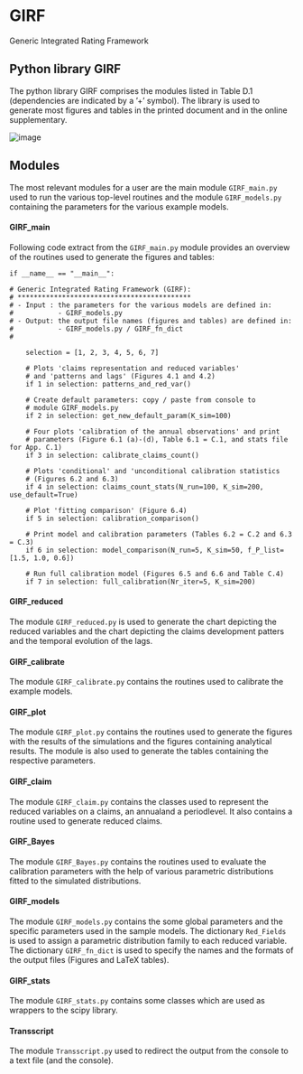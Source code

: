 # GIRF
Generic Integrated Rating Framework

## Python library GIRF
The python library GIRF comprises the modules listed in Table D.1 (dependencies are indicated by a ’+’ symbol). The library is used to generate most figures and tables in the printed document and in the online supplementary.

![image](https://github.com/Steivan/GIRF/assets/87634614/d6b37781-4ca4-4715-84a8-451840c29cec)

## Modules
The most relevant modules for a user are the main module ``GIRF_main.py`` used to run the various top-level routines and the module ``GIRF_models.py`` containing the parameters for the various example models.

#### GIRF_main
Following code extract from the ``GIRF_main.py`` module provides an overview of the routines used to generate the figures and tables:

    if __name__ == "__main__":
        
    # Generic Integrated Rating Framework (GIRF):
    # *******************************************
    # - Input : the parameters for the various models are defined in: 
    #           - GIRF_models.py     
    # - Output: the output file names (figures and tables) are defined in: 
    #           - GIRF_models.py / GIRF_fn_dict    
    # 
    
        selection = [1, 2, 3, 4, 5, 6, 7]
        
        # Plots 'claims representation and reduced variables'
        # and 'patterns and lags' (Figures 4.1 and 4.2) 
        if 1 in selection: patterns_and_red_var()
        
        # Create default parameters: copy / paste from console to 
        # module GIRF_models.py
        if 2 in selection: get_new_default_param(K_sim=100)
    
        # Four plots 'calibration of the annual observations' and print
        # parameters (Figure 6.1 (a)-(d), Table 6.1 = C.1, and stats file for App. C.1)
        if 3 in selection: calibrate_claims_count()
        
        # Plots 'conditional' and 'unconditional calibration statistics
        # (Figures 6.2 and 6.3)
        if 4 in selection: claims_count_stats(N_run=100, K_sim=200, use_default=True)
        
        # Plot 'fitting comparison' (Figure 6.4)
        if 5 in selection: calibration_comparison()
    
        # Print model and calibration parameters (Tables 6.2 = C.2 and 6.3 = C.3)
        if 6 in selection: model_comparison(N_run=5, K_sim=50, f_P_list=[1.5, 1.0, 0.6])
        
        # Run full calibration model (Figures 6.5 and 6.6 and Table C.4)
        if 7 in selection: full_calibration(Nr_iter=5, K_sim=200)


#### GIRF_reduced
The module ``GIRF_reduced.py`` is used to generate the chart depicting the reduced variables and the chart depicting the claims development patters and the temporal evolution of the lags.

#### GIRF_calibrate
The module ``GIRF_calibrate.py`` contains the routines used to calibrate the example models.

#### GIRF_plot
The module ``GIRF_plot.py``  contains the routines used to generate the figures with the results of the simulations and the figures containing analytical results. The module is also used to generate the tables containing the respective parameters.

#### GIRF_claim
The module ``GIRF_claim.py`` contains the classes used to represent the reduced variables on a claims, an annualand a periodlevel. It also contains a routine used to generate reduced claims.

#### GIRF_Bayes
The module ``GIRF_Bayes.py`` contains the routines used to evaluate the calibration parameters with the help of various parametric distributions fitted to the simulated distributions.

#### GIRF_models
The module ``GIRF_models.py`` contains the some global parameters and the specific parameters used in the sample models. The dictionary ``Red_Fields`` is used to assign a parametric distribution family to each reduced variable. The dictionary ``GIRF_fn_dict`` is used to specify the names and the formats of the output files (Figures and LaTeX tables).

#### GIRF_stats
The module ``GIRF_stats.py`` contains some classes which are used as wrappers to the scipy library.

#### Transscript
The module ``Transscript.py`` used to redirect the output from the console to a text file (and the console).
